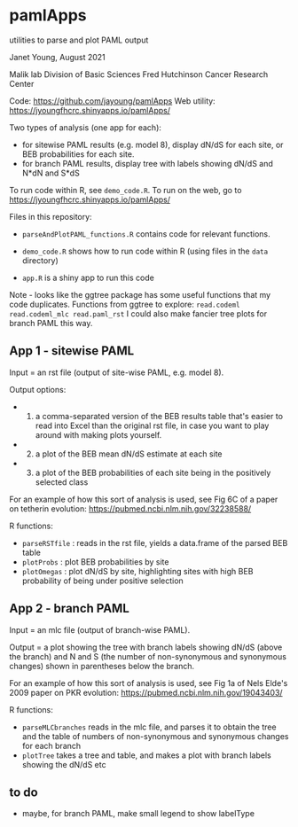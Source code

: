 # pamlApps
utilities to parse and plot PAML output

Janet Young, August 2021

Malik lab
Division of Basic Sciences
Fred Hutchinson Cancer Research Center


Code: https://github.com/jayoung/pamlApps
Web utility: https://jyoungfhcrc.shinyapps.io/pamlApps/

Two types of analysis (one app for each):
- for sitewise PAML results (e.g. model 8), display dN/dS for each site, or BEB probabilities for each site.
- for branch PAML results, display tree with labels showing dN/dS and N\*dN and S\*dS


To run code within R, see `demo_code.R`.  To run on the web, go to https://jyoungfhcrc.shinyapps.io/pamlApps/



Files in this repository: 
- `parseAndPlotPAML_functions.R` contains code for relevant functions.

- `demo_code.R` shows how to run code within R (using files in the `data` directory)

- `app.R` is a shiny app to run this code


Note - looks like the ggtree package has some useful functions that my code duplicates. Functions from ggtree to explore: `read.codeml read.codeml_mlc read.paml_rst`
I could also make fancier tree plots for branch PAML this way.

## App 1 - sitewise PAML

Input = an rst file (output of site-wise PAML, e.g. model 8).

Output options:  
- 1. a comma-separated version of the BEB results table that's easier to read into Excel than the original rst file, in case you want to play around with making plots yourself.
- 2. a plot of the BEB mean dN/dS estimate at each site
- 3. a plot of the BEB probabilities of each site being in the positively selected class

For an example of how this sort of analysis is used, see Fig 6C of a paper on tetherin evolution: https://pubmed.ncbi.nlm.nih.gov/32238588/


R functions:
- `parseRSTfile` : reads in the rst file, yields a data.frame of the parsed BEB table
- `plotProbs` : plot BEB probabilities by site
- `plotOmegas` : plot dN/dS by site, highlighting sites with high BEB probability of being under positive selection


## App 2 - branch PAML

Input = an mlc file (output of branch-wise PAML).

Output = a plot showing the tree with branch labels showing dN/dS (above the branch) and N and S (the number of non-synonymous and synonymous changes) shown in parentheses below the branch. 

For an example of how this sort of analysis is used, see Fig 1a of Nels Elde's 2009 paper on PKR evolution: https://pubmed.ncbi.nlm.nih.gov/19043403/


R functions:
- `parseMLCbranches` reads in the mlc file, and parses it to obtain the tree and the table of numbers of non-synonymous and synonymous changes for each branch
- `plotTree` takes a tree and table, and makes a plot with branch labels showing the dN/dS etc 


## to do
- maybe, for branch PAML, make small legend to show labelType
